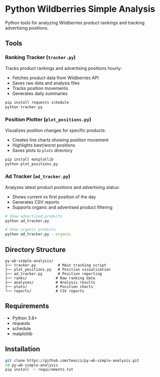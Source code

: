 # Python Wildberries Simple Analysis

Python tools for analyzing Wildberries product rankings and tracking advertising positions.

## Tools

### Ranking Tracker (`tracker.py`)
Tracks product rankings and advertising positions hourly:
- Fetches product data from Wildberries API
- Saves raw data and analysis files
- Tracks position movements
- Generates daily summaries

```bash
pip install requests schedule
python tracker.py
```

### Position Plotter (`plot_positions.py`)
Visualizes position changes for specific products:
- Creates line charts showing position movement
- Highlights best/worst positions
- Saves plots to `plots` directory

```bash
pip install matplotlib
python plot_positions.py
```

### Ad Tracker (`ad_tracker.py`)
Analyzes latest product positions and advertising status:
- Shows current vs first position of the day
- Generates CSV reports
- Supports organic and advertised product filtering

```bash
# Show advertised products
python ad_tracker.py

# Show organic products
python ad_tracker.py --organic
```

## Directory Structure

```
py-wb-simple-analysis/
├── tracker.py          # Main tracking script
├── plot_positions.py   # Position visualization
├── ad_tracker.py       # Position reporting
├── ranks/             # Raw ranking data
├── analyses/          # Analysis results
├── plots/             # Position charts
└── reports/           # CSV reports
```

## Requirements
- Python 3.8+
- requests
- schedule
- matplotlib

## Installation
```bash
git clone https://github.com/teocci/py-wb-simple-analysis.git
cd py-wb-simple-analysis
pip install -r requirements.txt
```
